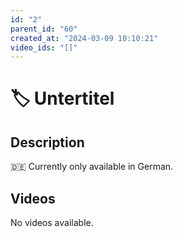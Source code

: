 ```yaml
---
id: "2"
parent_id: "60"
created_at: "2024-03-09 10:10:21"
video_ids: "[]"
---
```


# 🏷️ Untertitel

## Description

🇩🇪 Currently only available in German.

## Videos

No videos available.
